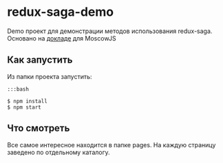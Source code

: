 # redux-saga-demo

Demo проект для демонстрации методов использования redux-saga. Основано на [докладе](https://slides.com/pelid80/redux-saga) для MoscowJS

## Как запустить

Из папки проекта запустить:

```
:::bash

$ npm install
$ npm start
```

## Что смотреть

Все самое интересное находится в папке pages. На каждую страницу заведено по отдельному каталогу.
